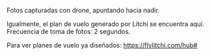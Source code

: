 Fotos capturadas con drone, apuntando hacia nadir.

Igualmente, el plan de vuelo generado por Litchi se encuentra aquí.
Frecuencia de toma de fotos: 2 segundos.

Para ver planes de vuelo ya diseñados: https://flylitchi.com/hub#
